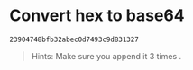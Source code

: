 # Convert hex to base64

`23904748bfb32abec0d7493c9d831327`

<!--Remove 23-->

> Hints: Make sure you append it 3 times .
